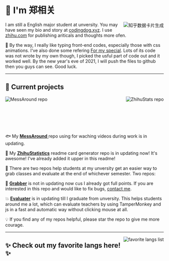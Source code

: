 # 👋 I'm 郑相关
<a href="https://www.zhihu.com/people/qaucodingdog"><img src="https://www.codingdog.xyz/api/zhihu_stats1.php?username=qaucodingdog" alt="知乎数据卡片生成" align="right"></a>

I am still a English major student at unversity.
You may have seen my bio and story at [codingdog.xyz](https://www.codingdog.xyz).
I use [zhihu.com](https://zhihu.com/people/qaucodingdog) for publishing ariticals and thoughts more ofen.

💑 By the way, I really like typing front-end codes, especially those with css animations. I've also done some refering [For my special](https://www.codingdog.xyz/iLoveMby). Lots of its code was not wrote by my own though, I picked the usful part of code out and it worked well. By the new year's eve of 2021, I will push the files to github then you guys can see. Good luck. 

---

## 🚧 Current projects


<a href="https://github.com/CodingDogzxg/MessAround"><img src="https://github-readme-stats.vercel.app/api/pin/?username=CodingDogzxg&repo=MessAround" alt="MessAround repo" align="left"></a>

<a href="https://github.com/CodingDogzxg/MessAround"><img src="https://github-readme-stats.vercel.app/api/pin/?username=CodingDogzxg&repo=zhihu_stats" alt="ZhihuStats repo" align="right"></a>

<br>

<br>

<br>

<br>

<br>

<br>

🐟 My [**MessAround** ](https://github.com/CodingDogzxg/MessAround) repo using for waching videos during work is in updating.

🤑 My [**ZhihuStatistics**](https://github.com/CodingDogzxg/zhihu_stats) readme card generator repo is in updating now! It's awesome! I've already added it upper in this readme!

🙉 There are two repos help students at my unversity get an easier way to grab classes and evaluate at the end of whichever semester. Two repos:

🐶 [**Grabber**](https://github.com/CodingDogzxg/Grabber-for-QAU) is not in updating now cus I already got full points. If you are interested in this repo and would like to fix bugs, [contact me](mailto:codingdogzxg@gmail.com).

💥 [**Evaluater**](https://github.com/CodingDogzxg/QAUAutoEvaluater) is in updating till I graduate from unversity. This helps students around me a lot, which can evaluate teachers by using TamperMonkey and js in a fast and automatic way without clicking mouse at all.
    
💡 If you find any of my repos helpful, please star the repo to give me more courage.

---

<a href="https://github.com/CodingDogzxg/"><img src="https://github-readme-stats.vercel.app/api/top-langs/?username=CodingDogzxg&hide=tcl,xslt&layout=compac" alt="favorite langs list" align="right" /></a>

## ✨ Check out my favorite langs here! ✨
